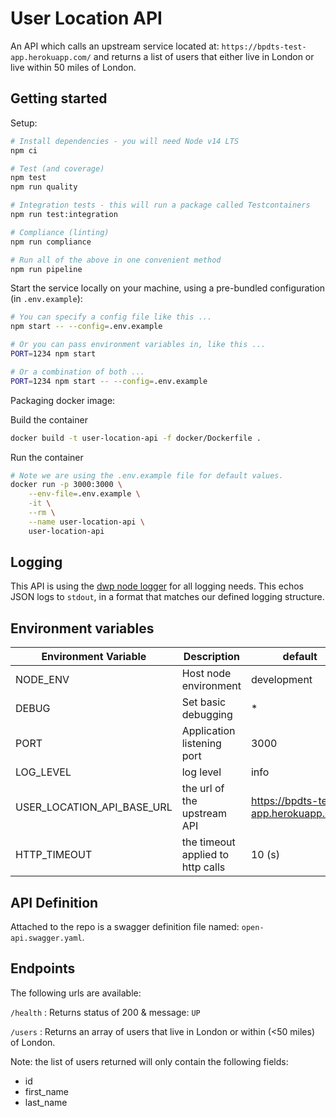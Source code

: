 # User Location API

An API which calls an upstream service located at: `https://bpdts-test-app.herokuapp.com/` and returns a list of users that either live in London or live within 50 miles of London.

## Getting started

Setup:

```bash
# Install dependencies - you will need Node v14 LTS
npm ci

# Test (and coverage)
npm test
npm run quality

# Integration tests - this will run a package called Testcontainers
npm run test:integration

# Compliance (linting)
npm run compliance

# Run all of the above in one convenient method
npm run pipeline
```

Start the service locally on your machine, using a pre-bundled configuration (in `.env.example`):

```bash
# You can specify a config file like this ...
npm start -- --config=.env.example

# Or you can pass environment variables in, like this ...
PORT=1234 npm start

# Or a combination of both ...
PORT=1234 npm start -- --config=.env.example
```


Packaging docker image:

Build the container

```bash
docker build -t user-location-api -f docker/Dockerfile . 
```

Run the container

```bash
# Note we are using the .env.example file for default values.
docker run -p 3000:3000 \
    --env-file=.env.example \
    -it \
    --rm \
    --name user-location-api \
    user-location-api
```

## Logging

This API is using the [dwp node logger](https://www.npmjs.com/package/@dwp/node-logger) for all logging needs. This echos JSON logs to `stdout`, in a format that matches our defined logging structure.

## Environment variables

| Environment Variable       | Description                                   |       default                         |           
| ---------------------------|-----------------------------------------------|---------------------------------------|
| NODE_ENV                   |  Host node environment                        | development                           |
| DEBUG                      |  Set basic debugging                          | *                                     |
| PORT                       |  Application listening port                   | 3000                                  |
| LOG_LEVEL                  |  log level                                    | info                                  |
| USER_LOCATION_API_BASE_URL | the url of the upstream API                   | https://bpdts-test-app.herokuapp.com/ |
| HTTP_TIMEOUT               | the timeout applied to http calls             | 10 (s)                                |


## API Definition

Attached to the repo is a swagger definition file named: `open-api.swagger.yaml`.


## Endpoints
The following urls are available:

`/health` : Returns status of 200 & message: `UP`

`/users` : Returns an array of users that live in London or within (<50 miles) of London.

Note: the list of users returned will only contain the following fields:

-   id
-   first_name
-   last_name